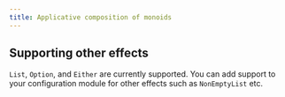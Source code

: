 ```yaml
---
title: Applicative composition of monoids
---
```


## Supporting other effects

`List`, `Option`, and `Either` are currently supported. You can add support to your configuration module for other 
effects such as `NonEmptyList` etc. 

